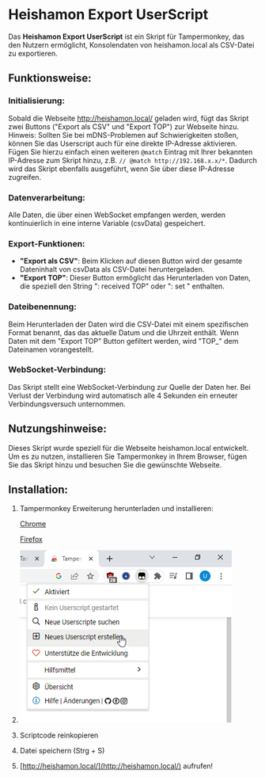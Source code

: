 # Heishamon Export UserScript

Das **Heishamon Export UserScript** ist ein Skript für Tampermonkey, das den Nutzern ermöglicht, Konsolendaten von heishamon.local als CSV-Datei zu exportieren.

## Funktionsweise:

### Initialisierung:
Sobald die Webseite http://heishamon.local/ geladen wird, fügt das Skript zwei Buttons ("Export als CSV" und "Export TOP") zur Webseite hinzu.
Hinweis: Sollten Sie bei mDNS-Problemen auf Schwierigkeiten stoßen, können Sie das Userscript auch für eine direkte IP-Adresse aktivieren. Fügen Sie hierzu einfach einen weiteren `@match` Eintrag mit Ihrer bekannten IP-Adresse zum Skript hinzu, z.B. `// @match http://192.168.x.x/*`. Dadurch wird das Skript ebenfalls ausgeführt, wenn Sie über diese IP-Adresse zugreifen.

### Datenverarbeitung:
Alle Daten, die über einen WebSocket empfangen werden, werden kontinuierlich in eine interne Variable (csvData) gespeichert.

### Export-Funktionen:

- **"Export als CSV"**: Beim Klicken auf diesen Button wird der gesamte Dateninhalt von csvData als CSV-Datei heruntergeladen.
- **"Export TOP"**: Dieser Button ermöglicht das Herunterladen von Daten, die speziell den String ": received TOP" oder ": set " enthalten.
  
### Dateibenennung:
Beim Herunterladen der Daten wird die CSV-Datei mit einem spezifischen Format benannt, das das aktuelle Datum und die Uhrzeit enthält. Wenn Daten mit dem "Export TOP" Button gefiltert werden, wird "TOP_" dem Dateinamen vorangestellt.

### WebSocket-Verbindung:
Das Skript stellt eine WebSocket-Verbindung zur Quelle der Daten her. Bei Verlust der Verbindung wird automatisch alle 4 Sekunden ein erneuter Verbindungsversuch unternommen.

## Nutzungshinweise:

Dieses Skript wurde speziell für die Webseite heishamon.local entwickelt. Um es zu nutzen, installieren Sie Tampermonkey in Ihrem Browser, fügen Sie das Skript hinzu und besuchen Sie die gewünschte Webseite.

## Installation:

1. Tampermonkey Erweiterung herunterladen und installieren:
   
   [Chrome](https://chrome.google.com/webstore/detail/tampermonkey/dhdgffkkebhmkfjojejmpbldmpobfkfo?hl=de)
   
   [Firefox](https://addons.mozilla.org/de/firefox/addon/tampermonkey/)
   
3. ![Neues Userskript erstellen](NeuesUserscript.png)
4. Scriptcode reinkopieren
5. Datei speichern (Strg + S)
6. [http://heishamon.local/](http://heishamon.local/) aufrufen!
